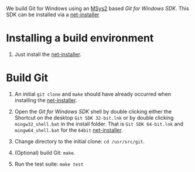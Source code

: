 We build Git for Windows using an [MSys2](https://msys2.github.io/) based *Git for Windows SDK*. This SDK can be installed via a [net-installer](https://github.com/git-for-windows/build-extra/releases)

# Installing a build environment

1. Just install the [net-installer](https://github.com/git-for-windows/build-extra/releases).

# Build Git

1. An initial `git clone` and `make` should have already occurred when installing the [net-installer](https://github.com/git-for-windows/build-extra/releases).

2. Open the *Git for Windows SDK* shell by double clicking either the Shortcut on the desktop `Git SDK 32-bit.lnk` or by double clicking `mingw32_shell.bat` in the install folder. That is `Git SDK 64-bit.lnk` and `mingw64_shell.bat` for the `64bit` [net-installer](https://github.com/git-for-windows/build-extra/releases).

2. Change directory to the initial clone: `cd /usr/src/git`.

4. (Optional) build Git: `make`.

5. Run the test suite: `make test`